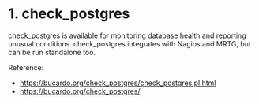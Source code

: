 # 1. check_postgres
check_postgres is available for monitoring database health and reporting unusual conditions. check_postgres integrates with Nagios and MRTG, but can be run standalone too.

Reference:  
- https://bucardo.org/check_postgres/check_postgres.pl.html
- https://bucardo.org/check_postgres/

